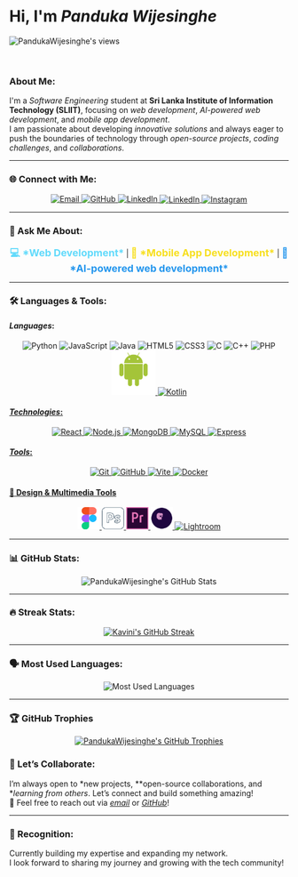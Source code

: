 # Hi, I'm *Panduka Wijesinghe* 
<p>
<img src="https://komarev.com/ghpvc/?username=PandukaWijesinghee&label=👁+Profile+Views&color=4169E1&style=for-the-badge&labelColor=black" alt="PandukaWijesinghe's views" />
</p>
<br>

###  About Me:
I'm a *Software Engineering* student at **Sri Lanka Institute of Information Technology (SLIIT)**, focusing on *web development*, *AI-powered web development*, and *mobile app development*.  
I am passionate about developing *innovative solutions* and always eager to push the boundaries of technology through *open-source projects*, *coding challenges*, and *collaborations*.

---

### 🌐 Connect with Me:
<p align="center">
  <a href="mailto:pandukawijesinghe@gmail.com" target="_blank">
    <img src="https://img.shields.io/badge/Email-📧-red?style=for-the-badge&logo=gmail&logoColor=white" alt="Email"/>
  </a>
  <a href="https://github.com/PandukaWijesinghee" target="_blank">
    <img src="https://img.shields.io/badge/GitHub-%40PandukaWijesinghe-black?style=for-the-badge&logo=github&logoColor=white" alt="GitHub"/>
  </a>
  <a href="https://www.linkedin.com/in/pandukawijesinghe/" target="_blank">
    <img src="https://img.shields.io/badge/LinkedIn-%40Panduka%20Wijesinghe-0077B5?style=for-the-badge&logo=linkedin&logoColor=white" alt="LinkedIn"/>
  </a>
  <a href="https://linkedin.com/in/pandukawijesinghe" target="_blank">
    <img align="center" src="https://raw.githubusercontent.com/rahuldkjain/github-profile-readme-generator/master/src/images/icons/Social/linked-in-alt.svg" alt="LinkedIn" height="30" width="40" />
  </a>
  <a href="https://instagram.com/pandukawijesinghe" target="_blank">
    <img align="center" src="https://raw.githubusercontent.com/rahuldkjain/github-profile-readme-generator/master/src/images/icons/Social/instagram.svg" alt="Instagram" height="30" width="40" />
  </a>
</p>

---

### 💬 Ask Me About:
<p align="center">
  <span style="font-size: 18px; color: #61DAFB; font-weight: bold;">💻 *Web Development*</span> |  
  <span style="font-size: 18px; color: #F7DF1E; font-weight: bold;">📱 *Mobile App Development*</span> |  
  <span style="font-size: 18px; color: #2496ED; font-weight: bold;">🤖 *AI-powered web development*</span>
</p>

---

### 🛠 Languages & Tools:
#### *Languages*:
<p align="center">
  <img src="https://cdn.jsdelivr.net/gh/devicons/devicon/icons/python/python-original.svg" alt="Python" width="80" height="80" />
  <img src="https://cdn.jsdelivr.net/gh/devicons/devicon/icons/javascript/javascript-original.svg" alt="JavaScript" width="80" height="80" />
  <img src="https://cdn.jsdelivr.net/gh/devicons/devicon/icons/java/java-original.svg" alt="Java" width="80" height="80" />
  <img src="https://cdn.jsdelivr.net/gh/devicons/devicon/icons/html5/html5-original.svg" alt="HTML5" width="80" height="80" />
  <img src="https://cdn.jsdelivr.net/gh/devicons/devicon/icons/css3/css3-original.svg" alt="CSS3" width="80" height="80" />
  <img src="https://cdn.jsdelivr.net/gh/devicons/devicon/icons/c/c-original.svg" alt="C" width="80" height="80" />
  <img src="https://cdn.jsdelivr.net/gh/devicons/devicon/icons/cplusplus/cplusplus-original.svg" alt="C++" width="80" height="80" />
  <img src="https://cdn.jsdelivr.net/gh/devicons/devicon/icons/php/php-original.svg" alt="PHP" width="80" height="80" />
  <a href="https://developer.android.com" target="_blank" rel="noreferrer">
    <img src="https://raw.githubusercontent.com/devicons/devicon/master/icons/android/android-original-wordmark.svg" alt="Android" width="80" height="80"/>
  <img src="https://cdn.jsdelivr.net/gh/devicons/devicon/icons/kotlin/kotlin-original.svg" alt="Kotlin" width="80" height="80" />
</p>

#### *Technologies*:
<p align="center">
  <img src="https://cdn.jsdelivr.net/gh/devicons/devicon/icons/react/react-original.svg" alt="React" width="80" height="80" />
  <img src="https://cdn.jsdelivr.net/gh/devicons/devicon/icons/nodejs/nodejs-original.svg" alt="Node.js" width="80" height="80" />
  <img src="https://cdn.jsdelivr.net/gh/devicons/devicon/icons/mongodb/mongodb-original.svg" alt="MongoDB" width="80" height="80" />
  <img src="https://cdn.jsdelivr.net/gh/devicons/devicon/icons/mysql/mysql-original.svg" alt="MySQL" width="80" height="80" />
  <img src="https://cdn.jsdelivr.net/gh/devicons/devicon/icons/express/express-original.svg" alt="Express" width="80" height="80" />
</p>

#### *Tools*:
<p align="center">
  <img src="https://cdn.jsdelivr.net/gh/devicons/devicon/icons/git/git-original.svg" alt="Git" width="80" height="80" />
  <img src="https://cdn.jsdelivr.net/gh/devicons/devicon/icons/github/github-original.svg" alt="GitHub" width="80" height="80" />
  <img src="https://cdn.jsdelivr.net/gh/devicons/devicon/icons/vite/vite-original.svg" alt="Vite" width="80" height="80" />
  <img src="https://cdn.jsdelivr.net/gh/devicons/devicon/icons/docker/docker-original.svg" alt="Docker" width="80" height="80" />
</p>

#### 🎨 Design & Multimedia Tools
<p align="center">
  <a href="https://www.figma.com/" target="_blank" rel="noreferrer">
    <img src="https://raw.githubusercontent.com/devicons/devicon/master/icons/figma/figma-original.svg" alt="Figma" width="40" height="40"/>
  </a>
  <a href="https://www.adobe.com/products/photoshop.html" target="_blank" rel="noreferrer">
    <img src="https://raw.githubusercontent.com/devicons/devicon/master/icons/photoshop/photoshop-line.svg" alt="Photoshop" width="40" height="40"/>
  </a>
  <a href="https://www.adobe.com/products/premiere.html" target="_blank" rel="noreferrer">
    <img src="https://github.com/devicons/devicon/blob/master/icons/premierepro/premierepro-original.svg" alt="Premiere Pro" width="40" height="40"/>
  </a>
  <a href="https://www.adobe.com/products/aftereffects.html" target="_blank" rel="noreferrer">
    <img src="https://github.com/devicons/devicon/blob/master/icons/aftereffects/aftereffects-original.svg" alt="After Effects" width="40" height="40"/>
  </a>
  <a href="https://www.adobe.com/products/lightroom.html" target="_blank" rel="noreferrer">
    <img src="https://github.com/tandpfun/skill-icons/blob/main/icons/Lightroom.svg" alt="Lightroom" width="40" height="40"/>
  </a>
</p>


---

### 📊 GitHub Stats:
<p align="center">
  <img src="https://github-readme-stats.vercel.app/api?username=PandukaWijesinghee&show_icons=true&count_private=true&hide=prs&theme=dark&locale=en&random={{timestamp}}" alt="PandukaWijesinghe's GitHub Stats"
style="max-width: 200%;"/>
</p>

---

### 🔥 Streak Stats:
<p align="center">
  <a target="_blank" rel="noopener noreferrer nofollow" href="https://github-readme-streak-stats.herokuapp.com/?user=PandukaWijesinghee&theme=dark">
    <img title="🔥 Get streak stats for your profile at git.io/streak-stats" alt="Kavini's GitHub Streak" 
         src="https://github-readme-streak-stats.herokuapp.com/?user=PandukaWijesinghee&theme=dark&hide_border=false&random={{timestamp}}" 
         style="max-width: 200%;">
  </a>
</p>

---

### 🗣 Most Used Languages:
<p align="center">
<img src="https://github-readme-stats.vercel.app/api/top-langs/?username=PandukaWijesinghee&layout=compact&theme=dark&count_private=true&langs_count=10&random={{timestamp}}" 
  alt="Most Used Languages" style="max-width: 200%;" >
</p>

---

### 🏆 GitHub Trophies

<p align="center">
  <a href="https://github.com/ryo-ma/github-profile-trophy">
    <img src="https://github-profile-trophy.vercel.app/?username=PandukaWijesinghee&theme=onedark&no-frame=true&no-bg=true&row=2&column=4&rank=SECRET,SSS,SS,S,AAA,AA,A,B,C" alt="PandukaWijesinghe's GitHub Trophies" />
  </a>
</p>

### 🚀 Let’s Collaborate:
I’m always open to *new projects, **open-source collaborations, and **learning from others*. Let’s connect and build something amazing!  
🔗 Feel free to reach out via *[email](mailto:pandukawijesinghe@gmail.com)* or *[GitHub](https://github.com/PandukaWijesinghee)*!

---

### 🎯 Recognition:
Currently building my expertise and expanding my network.  
I look forward to sharing my journey and growing with the tech community!
